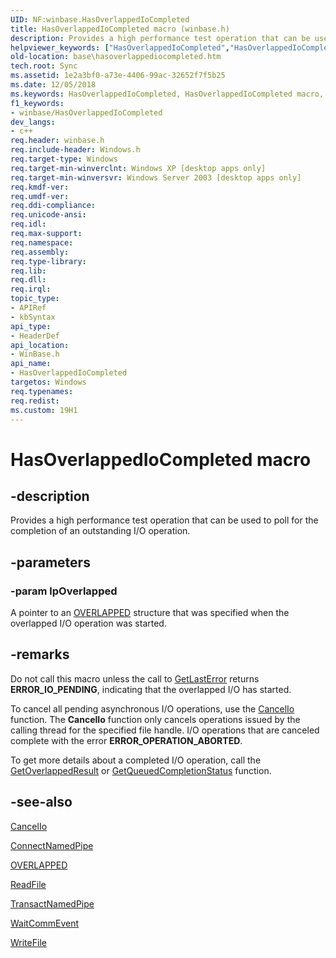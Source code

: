 ```yaml
---
UID: NF:winbase.HasOverlappedIoCompleted
title: HasOverlappedIoCompleted macro (winbase.h)
description: Provides a high performance test operation that can be used to poll for the completion of an outstanding I/O operation.helpviewer_keywords: ["HasOverlappedIoCompleted","HasOverlappedIoCompleted macro","_win32_hasoverlappediocompleted","base.hasoverlappediocompleted","winbase/HasOverlappedIoCompleted"]
old-location: base\hasoverlappediocompleted.htm
tech.root: Sync
ms.assetid: 1e2a3bf0-a73e-4406-99ac-32652f7f5b25
ms.date: 12/05/2018
ms.keywords: HasOverlappedIoCompleted, HasOverlappedIoCompleted macro, _win32_hasoverlappediocompleted, base.hasoverlappediocompleted, winbase/HasOverlappedIoCompleted
f1_keywords:
- winbase/HasOverlappedIoCompleted
dev_langs:
- c++
req.header: winbase.h
req.include-header: Windows.h
req.target-type: Windows
req.target-min-winverclnt: Windows XP [desktop apps only]
req.target-min-winversvr: Windows Server 2003 [desktop apps only]
req.kmdf-ver: 
req.umdf-ver: 
req.ddi-compliance: 
req.unicode-ansi: 
req.idl: 
req.max-support: 
req.namespace: 
req.assembly: 
req.type-library: 
req.lib: 
req.dll: 
req.irql: 
topic_type:
- APIRef
- kbSyntax
api_type:
- HeaderDef
api_location:
- WinBase.h
api_name:
- HasOverlappedIoCompleted
targetos: Windows
req.typenames: 
req.redist: 
ms.custom: 19H1
---
```


# HasOverlappedIoCompleted macro


## -description


Provides a high performance test operation that can be used to poll for the completion of an outstanding I/O operation.


## -parameters




### -param lpOverlapped

A pointer to an 
<a href="https://docs.microsoft.com/windows/desktop/api/minwinbase/ns-minwinbase-overlapped">OVERLAPPED</a> structure that was specified when the overlapped I/O operation was started.


## -remarks



Do not call this macro unless the call to 
<a href="https://docs.microsoft.com/windows/desktop/api/errhandlingapi/nf-errhandlingapi-getlasterror">GetLastError</a> returns <b>ERROR_IO_PENDING</b>, indicating that the overlapped I/O has started.

To cancel all pending asynchronous I/O operations, use the 
<a href="https://docs.microsoft.com/windows/desktop/FileIO/cancelio">CancelIo</a> function. The <b>CancelIo</b> function only cancels operations issued by the calling thread for the specified file handle. I/O operations that are canceled complete with the error <b>ERROR_OPERATION_ABORTED</b>.

To get more details about a completed I/O operation, call the 
<a href="https://docs.microsoft.com/windows/desktop/api/ioapiset/nf-ioapiset-getoverlappedresult">GetOverlappedResult</a> or 
<a href="https://docs.microsoft.com/windows/desktop/api/ioapiset/nf-ioapiset-getqueuedcompletionstatus">GetQueuedCompletionStatus</a> function.




## -see-also




<a href="https://docs.microsoft.com/windows/desktop/FileIO/cancelio">CancelIo</a>



<a href="https://docs.microsoft.com/windows/desktop/api/namedpipeapi/nf-namedpipeapi-connectnamedpipe">ConnectNamedPipe</a>



<a href="https://docs.microsoft.com/windows/desktop/api/minwinbase/ns-minwinbase-overlapped">OVERLAPPED</a>



<a href="https://docs.microsoft.com/windows/desktop/api/fileapi/nf-fileapi-readfile">ReadFile</a>



<a href="https://docs.microsoft.com/windows/desktop/api/namedpipeapi/nf-namedpipeapi-transactnamedpipe">TransactNamedPipe</a>



<a href="https://docs.microsoft.com/windows/desktop/api/winbase/nf-winbase-waitcommevent">WaitCommEvent</a>



<a href="https://docs.microsoft.com/windows/desktop/api/fileapi/nf-fileapi-writefile">WriteFile</a>
 

 


